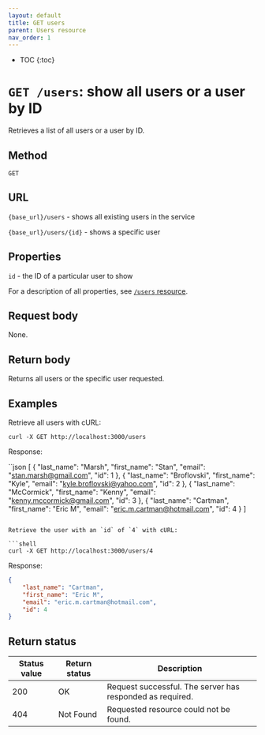 ```yaml
---
layout: default
title: GET users
parent: Users resource
nav_order: 1
---
```


- TOC
{:toc}

# `GET /users`: show all users or a user by ID

Retrieves a list of all users or a user by ID.

## Method

`GET`

## URL

`{base_url}/users`  - shows all existing users in the service

`{base_url}/users/{id}` - shows a specific user

## Properties

`id` - the ID of a particular user to show

For a description of all properties, see [`/users` resource](./users-resource.md).

## Request body

None.

## Return body

Returns all users or the specific user requested.

## Examples

Retrieve all users with cURL:

```shell
curl -X GET http://localhost:3000/users
```

Response:

``json
[
    {
        "last_name": "Marsh",
        "first_name": "Stan",
        "email": "stan.marsh@gmail.com",
        "id": 1
    },
    {
        "last_name": "Broflovski",
        "first_name": "Kyle",
        "email": "kyle.broflovski@yahoo.com",
        "id": 2
    },
    {
        "last_name": "McCormick",
        "first_name": "Kenny",
        "email": "kenny.mccormick@gmail.com",
        "id": 3
    },
    {
        "last_name": "Cartman",
        "first_name": "Eric M",
        "email": "eric.m.cartman@hotmail.com",
        "id": 4
    }
]
```

Retrieve the user with an `id` of `4` with cURL:

```shell
curl -X GET http://localhost:3000/users/4
```

Response:

```json
{
    "last_name": "Cartman",
    "first_name": "Eric M",
    "email": "eric.m.cartman@hotmail.com",
    "id": 4
}
```

## Return status

| Status value | Return status | Description                                               |
| ------------ | ------------- | --------------------------------------------------------- |
| 200          | OK            | Request successful. The server has responded as required. |
| 404          | Not Found     | Requested resource could not be found.                    |
